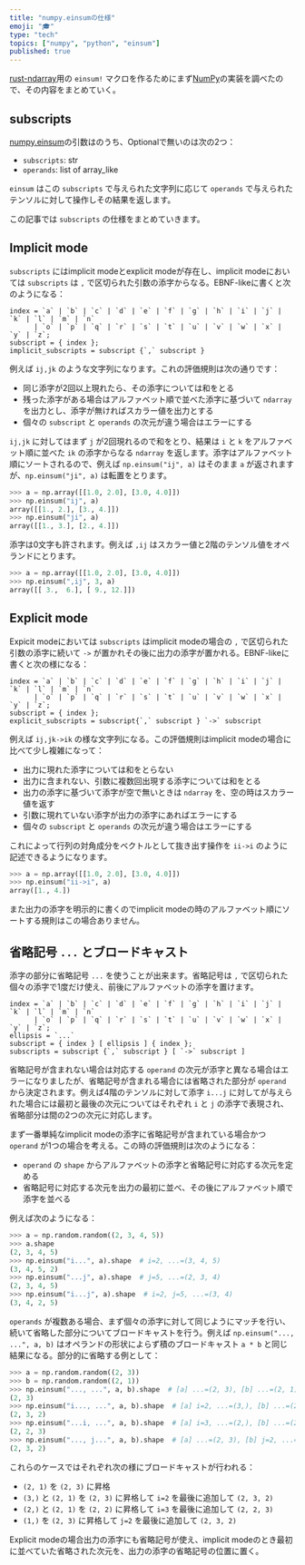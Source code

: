 ```yaml
---
title: "numpy.einsumの仕様"
emoji: "🎓"
type: "tech"
topics: ["numpy", "python", "einsum"]
published: true
---
```


[rust-ndarray](https://github.com/rust-ndarray/ndarray)用の `einsum!` マクロを作るためにまず[NumPy][einsum]の実装を調べたので、その内容をまとめていく。

[einsum]: https://numpy.org/doc/stable/reference/generated/numpy.einsum.html

subscripts
-----------

[numpy.einsum][einsum]の引数はのうち、Optionalで無いのは次の2つ：

- `subscripts`: str
- `operands`: list of array_like

`einsum` はこの `subscripts` で与えられた文字列に応じて `operands` で与えられたテンソルに対して操作しその結果を返します。

この記事では `subscripts` の仕様をまとめていきます。

Implicit mode
--------------
`subscripts` にはimplicit modeとexplicit modeが存在し、implicit modeにおいては `subscripts` は `,` で区切られた引数の添字からなる。EBNF-likeに書くと次のようになる：

```text
index = `a` | `b` | `c` | `d` | `e` | `f` | `g` | `h` | `i` | `j` | `k` | `l` | `m` | `n`
      | `o` | `p` | `q` | `r` | `s` | `t` | `u` | `v` | `w` | `x` | `y` | `z`;
subscript = { index };
implicit_subscripts = subscript {`,` subscript }
```

例えば `ij,jk` のような文字列になります。これの評価規則は次の通りです：

- 同じ添字が2回以上現れたら、その添字については和をとる
- 残った添字がある場合はアルファベット順で並べた添字に基づいて `ndarray` を出力とし、添字が無ければスカラー値を出力とする
- 個々の `subscript` と `operands` の次元が違う場合はエラーにする

`ij,jk` に対してはまず `j` が2回現れるので和をとり、結果は `i` と `k` をアルファベット順に並べた `ik` の添字からなる `ndarray` を返します。添字はアルファベット順にソートされるので、例えば `np.einsum("ij", a)` はそのまま `a` が返されますが、`np.einsum("ji", a)` は転置をとります。

```python
>>> a = np.array([[1.0, 2.0], [3.0, 4.0]])
>>> np.einsum("ij", a)
array([[1., 2.], [3., 4.]])
>>> np.einsum("ji", a)
array([[1., 3.], [2., 4.]])
```

添字は0文字も許されます。例えば `,ij` はスカラー値と2階のテンソル値をオペランドにとります。

```python
>>> a = np.array([[1.0, 2.0], [3.0, 4.0]])
>>> np.einsum(",ij", 3, a)
array([[ 3.,  6.], [ 9., 12.]])
```

Explicit mode
--------------
Expicit modeにおいては `subscripts` はimplicit modeの場合の `,` で区切られた引数の添字に続いて `->` が置かれその後に出力の添字が置かれる。EBNF-likeに書くと次の様になる：

```text
index = `a` | `b` | `c` | `d` | `e` | `f` | `g` | `h` | `i` | `j` | `k` | `l` | `m` | `n`
      | `o` | `p` | `q` | `r` | `s` | `t` | `u` | `v` | `w` | `x` | `y` | `z`;
subscript = { index };
explicit_subscripts = subscript{`,` subscript } `->` subscript
```

例えば `ij,jk->ik` の様な文字列になる。この評価規則はimplicit modeの場合に比べて少し複雑になって：

- 出力に現れた添字については和をとらない
- 出力に含まれない、引数に複数回出現する添字については和をとる
- 出力の添字に基づいて添字が空で無いときは `ndarray` を、空の時はスカラー値を返す
- 引数に現れていない添字が出力の添字にあればエラーにする
- 個々の `subscript` と `operands` の次元が違う場合はエラーにする

これによって行列の対角成分をベクトルとして抜き出す操作を `ii->i` のように記述できるようになります。

```python
>>> a = np.array([[1.0, 2.0], [3.0, 4.0]])
>>> np.einsum("ii->i", a)
array([1., 4.])
```

また出力の添字を明示的に書くのでimplicit modeの時のアルファベット順にソートする規則はこの場合ありません。

省略記号 `...` とブロードキャスト
----------------------------------
添字の部分に省略記号 `...` を使うことが出来ます。省略記号は `,` で区切られた個々の添字で1度だけ使え、前後にアルファベットの添字を置けます。

```text
index = `a` | `b` | `c` | `d` | `e` | `f` | `g` | `h` | `i` | `j` | `k` | `l` | `m` | `n`
      | `o` | `p` | `q` | `r` | `s` | `t` | `u` | `v` | `w` | `x` | `y` | `z`;
ellipsis = `...`
subscript = { index } [ ellipsis ] { index };
subscripts = subscript {`,` subscript } [ `->` subscript ]
```

省略記号が含まれない場合は対応する `operand` の次元が添字と異なる場合はエラーになりましたが、省略記号が含まれる場合には省略された部分が `operand` から決定されます。例えば4階のテンソルに対して添字 `i...j` に対してが与えられた場合には最初と最後の次元についてはそれぞれ `i` と `j` の添字で表現され、省略部分は間の2つの次元に対応します。

まず一番単純なimplicit modeの添字に省略記号が含まれている場合かつ `operand` が1つの場合を考える。この時の評価規則は次のようになる：

- `operand` の `shape` からアルファベットの添字と省略記号に対応する次元を定める
- 省略記号に対応する次元を出力の最初に並べ、その後にアルファベット順で添字を並べる

例えば次のようになる：

```python
>>> a = np.random.random((2, 3, 4, 5))
>>> a.shape
(2, 3, 4, 5)
>>> np.einsum("i...", a).shape  # i=2, ...=(3, 4, 5)
(3, 4, 5, 2)
>>> np.einsum("...j", a).shape  # j=5, ...=(2, 3, 4)
(2, 3, 4, 5)
>>> np.einsum("i...j", a).shape  # i=2, j=5, ...=(3, 4)
(3, 4, 2, 5)
```

`operands` が複数ある場合、まず個々の添字に対して同じようにマッチを行い、続いて省略した部分についてブロードキャストを行う。例えば `np.einsum("..., ...", a, b)` はオペランドの形状によらず積のブロードキャスト `a * b` と同じ結果になる。部分的に省略する例として：

```python
>>> a = np.random.random((2, 3))
>>> b = np.random.random((2, 1))
>>> np.einsum("..., ...", a, b).shape  # [a] ...=(2, 3), [b] ...=(2, 1)
(2, 3)
>>> np.einsum("i..., ...", a, b).shape  # [a] i=2, ...=(3,), [b] ...=(2, 1)
(2, 3, 2)
>>> np.einsum("...i, ...", a, b).shape  # [a] i=3, ...=(2,), [b] ...=(2, 1)
(2, 2, 3)
>>> np.einsum("..., j...", a, b).shape  # [a] ...=(2, 3), [b] j=2, ...=(1,)
(2, 3, 2)
```

これらのケースではそれぞれ次の様にブロードキャストが行われる：

- `(2, 1)` を `(2, 3)` に昇格
- `(3,)` と `(2, 1)` を `(2, 3)` に昇格して `i=2` を最後に追加して `(2, 3, 2)`
- `(2,)` と `(2, 1)` を `(2, 2)` に昇格して `i=3` を最後に追加して `(2, 2, 3)`
- `(1,)` を `(2, 3)` に昇格して `j=2` を最後に追加して `(2, 3, 2)`

Explicit modeの場合出力の添字にも省略記号が使え、implicit modeのとき最初に並べていた省略された次元を、出力の添字の省略記号の位置に置く。
